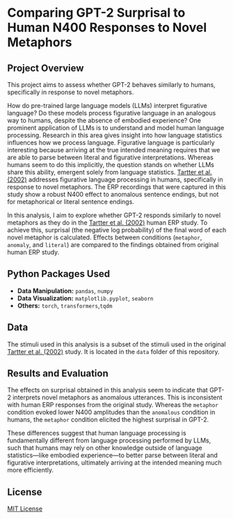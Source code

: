 # Comparing GPT-2 Surprisal to Human N400 Responses to Novel Metaphors 

## Project Overview

This project aims to assess whether GPT-2 behaves similarly to humans, specifically in response to novel metaphors. 

How do pre-trained large language models (LLMs) interpret figurative language? Do these models process figurative language in an analogous way to humans, despite the absence of embodied experience? One prominent application of LLMs is to understand and model human language processing. Research in this area gives insight into how language statistics influences how we process language. Figurative language is particularly interesting because arriving at the true intended meaning requires that we are able to parse between literal and figurative interpretations. Whereas humans seem to do this implicitly, the question stands on whether LLMs share this ability, emergent solely from language statistics. [Tartter et al. (2002)](https://doi.org/10.1006/brln.2001.2610) addresses figurative language processing in humans, specifically in response to novel metaphors. The ERP recordings that were captured in this study show a robust N400 effect to anomalous sentence endings, but not for metaphorical or literal sentence endings.

In this analysis, I aim to explore whether GPT-2 responds similarly to novel metaphors as they do in the [Tartter et al. (2002)](https://doi.org/10.1006/brln.2001.2610) human ERP study. To achieve this, surprisal (the negative log probability) of the final word of each novel metaphor is calculated. Effects between conditions (`metaphor`, `anomaly`, and `literal`) are compared to the findings obtained from original human ERP study. 

## Python Packages Used

- **Data Manipulation:** `pandas`, `numpy`
- **Data Visualization:** `matplotlib.pyplot`, `seaborn` 
- **Others:** `torch`, `transformers`,`tqdm`

## Data

The stimuli used in this analysis is a subset of the stimuli used in the original [Tartter et al. (2002)](https://doi.org/10.1006/brln.2001.2610) study. It is located in the `data` folder of this repository.

## Results and Evaluation

The effects on surprisal obtained in this analysis seem to indicate that GPT-2 interprets novel metaphors as anomalous utterances. This is inconsistent with human ERP responses from the original study. Whereas the `metaphor` condition evoked lower N400 amplitudes than the `anomalous` condition in humans, the `metaphor` condition elicited the highest surprisal in GPT-2. 

These differences suggest that human language processing is fundamentally different from language processing performed by LLMs, such that humans may rely on other knowledge outside of language statistics—like embodied experience—to better parse between literal and figurative interpretations, ultimately arriving at the intended meaning much more efficiently. 

## License

[MIT License](https://opensource.org/license/mit/)

